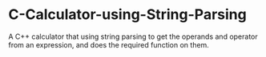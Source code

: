 # C-Calculator-using-String-Parsing
A C++ calculator that using string parsing to get the operands and operator from an expression, and does the required function on them.
